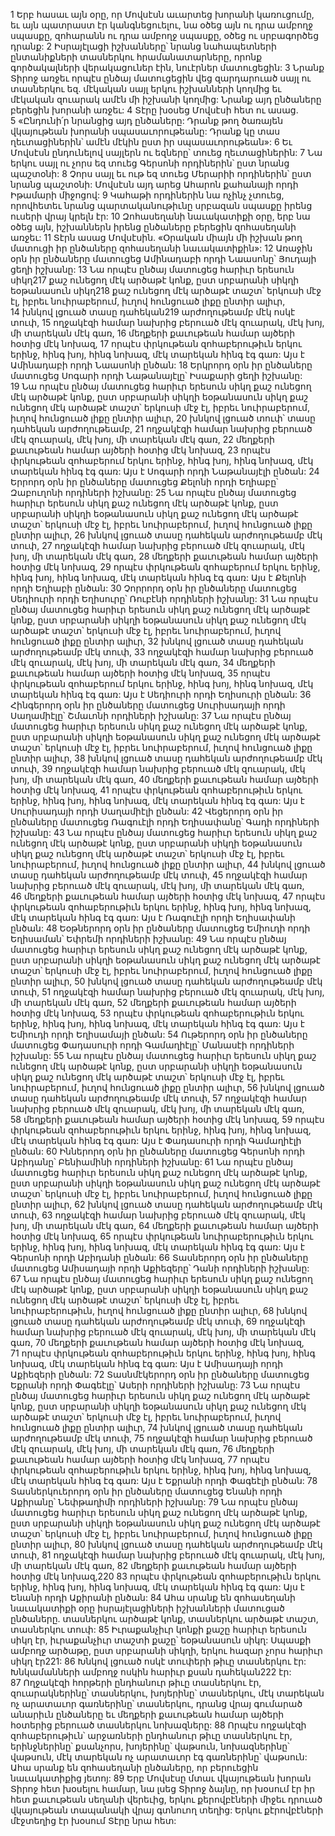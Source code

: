 1 Երբ հասաւ այն օրը, որ Մովսէսն աւարտեց խորանի կառուցումը, եւ այն պատրաստ էր կանգնեցուելու, նա օծեց այն ու դրա ամբողջ սպասքը, զոհարանն ու դրա ամբողջ սպասքը, օծեց ու սրբագործեց դրանք: 2 Իսրայէլացի իշխանները՝ նրանց նահապետների ընտանիքների տասներկու հրամանատարները, որոնք գործակալների վերակացուներ էին, նուէրներ մատուցեցին: 3 Նրանք Տիրոջ առջեւ որպէս ընծայ մատուցեցին վեց զարդարուած սայլ ու տասներկու եզ. մէկական սայլ երկու իշխանների կողմից եւ մէկական զուարակ ամէն մի իշխանի կողմից: Նրանք այդ ընծաները բերեցին խորանի առջեւ: 4 Տէրը խօսեց Մովսէսի հետ ու ասաց. 5 «Ընդունի՛ր նրանցից այդ ընծաները: Դրանք թող ծառայեն վկայութեան խորանի սպասաւորութեանը: Դրանք կը տաս ղեւտացիներին՝ ամէն մէկին ըստ իր սպասաւորութեան»: 6 Եւ Մովսէսն ընդունելով սայլերն ու եզները՝ տուեց ղեւտացիներին: 7 Նա երկու սայլ ու չորս եզ տուեց Գերսոնի որդիներին՝ ըստ նրանց պաշտօնի: 8 Չորս սայլ եւ ութ եզ տուեց Մերարիի որդիներին՝ ըստ նրանց պաշտօնի: Մովսէսն այդ արեց Ահարոն քահանայի որդի Իթամարի միջոցով: 9 Կահաթի որդիներին նա ոչինչ չտուեց, որովհետեւ նրանց պարտականութիւնը սրբազան սպասքը իրենց ուսերի վրայ կրելն էր:
10 Զոհասեղանի նաւակատիքի օրը, երբ նա օծեց այն, իշխաններն իրենց ընծաները բերեցին զոհասեղանի առջեւ: 11 Տէրն ասաց Մովսէսին. «Օրական միայն մի իշխան թող մատուցի իր ընծաները զոհասեղանի նաւակատիքին»:
12 Առաջին օրն իր ընծաները մատուցեց Ամինադաբի որդի Նաասոնը՝ Յուդայի ցեղի իշխանը: 13 Նա որպէս ընծայ մատուցեց հարիւր երեսուն սիկղ217 քաշ ունեցող մէկ արծաթէ կոնք, ըստ սրբարանի սիկղի եօթանասուն սիկղ218 քաշ ունեցող մէկ արծաթէ տաշտ՝ երկուսի մէջ էլ, իբրեւ նուիրաբերում, իւղով հունցուած լիքը ընտիր ալիւր, 14 խնկով լցուած տասը դահեկան219 արժողութեամբ մէկ ոսկէ տուփ, 15 ողջակէզի համար նախրից բերուած մէկ զուարակ, մէկ խոյ, մի տարեկան մէկ գառ, 16 մեղքերի քաւութեան համար այծերի հօտից մէկ նոխազ, 17 որպէս փրկութեան զոհաբերութիւն երկու երինջ, հինգ խոյ, հինգ նոխազ, մէկ տարեկան հինգ էգ գառ: Այս է Ամինադաբի որդի Նաասոնի ընծան:
18 Երկրորդ օրն իր ընծաները մատուցեց Սոգարի որդի Նաթանայէլը՝ Իսաքարի ցեղի իշխանը: 19 Նա որպէս ընծայ մատուցեց հարիւր երեսուն սիկղ քաշ ունեցող մէկ արծաթէ կոնք, ըստ սրբարանի սիկղի եօթանասուն սիկղ քաշ ունեցող մէկ արծաթէ տաշտ՝ երկուսի մէջ էլ, իբրեւ նուիրաբերում, իւղով հունցուած լիքը ընտիր ալիւր, 20 խնկով լցուած տուփ՝ տասը դահեկան արժողութեամբ, 21 ողջակէզի համար նախրից բերուած մէկ զուարակ, մէկ խոյ, մի տարեկան մէկ գառ, 22 մեղքերի քաւութեան համար այծերի հօտից մէկ նոխազ, 23 որպէս փրկութեան զոհաբերում երկու երինջ, հինգ խոյ, հինգ նոխազ, մէկ տարեկան հինգ էգ գառ: Այս է Սոգարի որդի Նաթանայէլի ընծան:
24 Երրորդ օրն իր ընծաները մատուցեց Քելոնի որդի Եղիաբը՝ Զաբուղոնի որդիների իշխանը: 25 Նա որպէս ընծայ մատուցեց հարիւր երեսուն սիկղ քաշ ունեցող մէկ արծաթէ կոնք, ըստ սրբարանի սիկղի եօթանասուն սիկղ քաշ ունեցող մէկ արծաթէ տաշտ՝ երկուսի մէջ էլ, իբրեւ նուիրաբերում, իւղով հունցուած լիքը ընտիր ալիւր, 26 խնկով լցուած տասը դահեկան արժողութեամբ մէկ տուփ, 27 ողջակէզի համար նախրից բերուած մէկ զուարակ, մէկ խոյ, մի տարեկան մէկ գառ, 28 մեղքերի քաւութեան համար այծերի հօտից մէկ նոխազ, 29 որպէս փրկութեան զոհաբերում երկու երինջ, հինգ խոյ, հինգ նոխազ, մէկ տարեկան հինգ էգ գառ: Այս է Քելոնի որդի Եղիաբի ընծան:
30 Չորրորդ օրն իր ընծաները մատուցեց Սեդիուրի որդի Եղիսուրը՝ Ռուբէնի որդիների իշխանը: 31 Նա որպէս ընծայ մատուցեց հարիւր երեսուն սիկղ քաշ ունեցող մէկ արծաթէ կոնք, ըստ սրբարանի սիկղի եօթանասուն սիկղ քաշ ունեցող մէկ արծաթէ տաշտ՝ երկուսի մէջ էլ, իբրեւ նուիրաբերում, իւղով հունցուած լիքը ընտիր ալիւր, 32 խնկով լցուած տասը դահեկան արժողութեամբ մէկ տուփ, 33 ողջակէզի համար նախրից բերուած մէկ զուարակ, մէկ խոյ, մի տարեկան մէկ գառ, 34 մեղքերի քաւութեան համար այծերի հօտից մէկ նոխազ, 35 որպէս փրկութեան զոհաբերում երկու երինջ, հինգ խոյ, հինգ նոխազ, մէկ տարեկան հինգ էգ գառ: Այս է Սեդիուրի որդի Եղիսուրի ընծան:
36 Հինգերորդ օրն իր ընծաները մատուցեց Սուրիսադայի որդի Սաղամիէլը՝ Շմաւոնի որդիների իշխանը: 37 Նա որպէս ընծայ մատուցեց հարիւր երեսուն սիկղ քաշ ունեցող մէկ արծաթէ կոնք, ըստ սրբարանի սիկղի եօթանասուն սիկղ քաշ ունեցող մէկ արծաթէ տաշտ՝ երկուսի մէջ էլ, իբրեւ նուիրաբերում, իւղով հունցուած լիքը ընտիր ալիւր, 38 խնկով լցուած տասը դահեկան արժողութեամբ մէկ տուփ, 39 ողջակէզի համար նախրից բերուած մէկ զուարակ, մէկ խոյ, մի տարեկան մէկ գառ, 40 մեղքերի քաւութեան համար այծերի հօտից մէկ նոխազ, 41 որպէս փրկութեան զոհաբերութիւն երկու երինջ, հինգ խոյ, հինգ նոխազ, մէկ տարեկան հինգ էգ գառ: Այս է Սուրիսադայի որդի Սաղամիէլի ընծան:
42 Վեցերորդ օրն իր ընծաները մատուցեց Ռագուէլի որդի Եղիսափանը՝ Գադի որդիների իշխանը: 43 Նա որպէս ընծայ մատուցեց հարիւր երեսուն սիկղ քաշ ունեցող մէկ արծաթէ կոնք, ըստ սրբարանի սիկղի եօթանասուն սիկղ քաշ ունեցող մէկ արծաթէ տաշտ՝ երկուսի մէջ էլ, իբրեւ նուիրաբերում, իւղով հունցուած լիքը ընտիր ալիւր, 44 խնկով լցուած տասը դահեկան արժողութեամբ մէկ տուփ, 45 ողջակէզի համար նախրից բերուած մէկ զուարակ, մէկ խոյ, մի տարեկան մէկ գառ, 46 մեղքերի քաւութեան համար այծերի հօտից մէկ նոխազ, 47 որպէս փրկութեան զոհաբերութիւն երկու երինջ, հինգ խոյ, հինգ նոխազ, մէկ տարեկան հինգ էգ գառ: Այս է Ռագուէլի որդի Եղիսափանի ընծան:
48 Եօթներորդ օրն իր ընծաները մատուցեց Եմիուդի որդի Եղիսաման՝ Եփրեմի որդիների իշխանը: 49 Նա որպէս ընծայ մատուցեց հարիւր երեսուն սիկղ քաշ ունեցող մէկ արծաթէ կոնք, ըստ սրբարանի սիկղի եօթանասուն սիկղ քաշ ունեցող մէկ արծաթէ տաշտ՝ երկուսի մէջ էլ, իբրեւ նուիրաբերում, իւղով հունցուած լիքը ընտիր ալիւր, 50 խնկով լցուած տասը դահեկան արժողութեամբ մէկ տուփ, 51 ողջակէզի համար նախրից բերուած մէկ զուարակ, մէկ խոյ, մի տարեկան մէկ գառ, 52 մեղքերի քաւութեան համար այծերի հօտից մէկ նոխազ, 53 որպէս փրկութեան զոհաբերութիւն երկու երինջ, հինգ խոյ, հինգ նոխազ, մէկ տարեկան հինգ էգ գառ: Այս է Եմիուդի որդի Եղիսամայի ընծան:
54 Ութերորդ օրն իր ընծաները մատուցեց Փադասուրի որդի Գամաղիէլը՝ Մանասէի որդիների իշխանը: 55 Նա որպէս ընծայ մատուցեց հարիւր երեսուն սիկղ քաշ ունեցող մէկ արծաթէ կոնք, ըստ սրբարանի սիկղի եօթանասուն սիկղ քաշ ունեցող մէկ արծաթէ տաշտ՝ երկուսի մէջ էլ, իբրեւ նուիրաբերում, իւղով հունցուած լիքը ընտիր ալիւր, 56 խնկով լցուած տասը դահեկան արժողութեամբ մէկ տուփ, 57 ողջակէզի համար նախրից բերուած մէկ զուարակ, մէկ խոյ, մի տարեկան մէկ գառ, 58 մեղքերի քաւութեան համար այծերի հօտից մէկ նոխազ, 59 որպէս փրկութեան զոհաբերութիւն երկու երինջ, հինգ խոյ, հինգ նոխազ, մէկ տարեկան հինգ էգ գառ: Այս է Փադասուրի որդի Գամաղիէլի ընծան:
60 Իններորդ օրն իր ընծաները մատուցեց Գերսոնի որդի Աբիդանը՝ Բենիամինի որդիների իշխանը: 61 Նա որպէս ընծայ մատուցեց հարիւր երեսուն սիկղ քաշ ունեցող մէկ արծաթէ կոնք, ըստ սրբարանի սիկղի եօթանասուն սիկղ քաշ ունեցող մէկ արծաթէ տաշտ՝ երկուսի մէջ էլ, իբրեւ նուիրաբերում, իւղով հունցուած լիքը ընտիր ալիւր, 62 խնկով լցուած տասը դահեկան արժողութեամբ մէկ տուփ, 63 ողջակէզի համար նախրից բերուած մէկ զուարակ, մէկ խոյ, մի տարեկան մէկ գառ, 64 մեղքերի քաւութեան համար այծերի հօտից մէկ նոխազ, 65 որպէս փրկութեան նուիրաբերութիւն երկու երինջ, հինգ խոյ, հինգ նոխազ, մէկ տարեկան հինգ էգ գառ: Այս է Գերսոնի որդի Աբիդանի ընծան:
66 Տասներորդ օրն իր ընծաները մատուցեց Ամիսադայի որդի Աքիեզերը՝ Դանի որդիների իշխանը: 67 Նա որպէս ընծայ մատուցեց հարիւր երեսուն սիկղ քաշ ունեցող մէկ արծաթէ կոնք, ըստ սրբարանի սիկղի եօթանասուն սիկղ քաշ ունեցող մէկ արծաթէ տաշտ՝ երկուսի մէջ էլ, իբրեւ նուիրաբերութիւն, իւղով հունցուած լիքը ընտիր ալիւր, 68 խնկով լցուած տասը դահեկան արժողութեամբ մէկ տուփ, 69 ողջակէզի համար նախրից բերուած մէկ զուարակ, մէկ խոյ, մի տարեկան մէկ գառ, 70 մեղքերի քաւութեան համար այծերի հօտից մէկ նոխազ, 71 որպէս փրկութեան զոհաբերութիւն երկու երինջ, հինգ խոյ, հինգ նոխազ, մէկ տարեկան հինգ էգ գառ: Այս է Ամիսադայի որդի Աքիեզերի ընծան:
72 Տասնմէկերորդ օրն իր ընծաները մատուցեց Եքրանի որդի Փագեէլը՝ Ասերի որդիների իշխանը: 73 Նա որպէս ընծայ մատուցեց հարիւր երեսուն սիկղ քաշ ունեցող մէկ արծաթէ կոնք, ըստ սրբարանի սիկղի եօթանասուն սիկղ քաշ ունեցող մէկ արծաթէ տաշտ՝ երկուսի մէջ էլ, իբրեւ նուիրաբերում, իւղով հունցուած լիքը ընտիր ալիւր, 74 խնկով լցուած տասը դահեկան արժողութեամբ մէկ տուփ, 75 ողջակէզի համար նախրից բերուած մէկ զուարակ, մէկ խոյ, մի տարեկան մէկ գառ, 76 մեղքերի քաւութեան համար այծերի հօտից մէկ նոխազ, 77 որպէս փրկութեան զոհաբերութիւն երկու երինջ, հինգ խոյ, հինգ նոխազ, մէկ տարեկան հինգ էգ գառ: Այս է Եքրանի որդի Փագեէլի ընծան:
78 Տասներկուերորդ օրն իր ընծաները մատուցեց Ենանի որդի Աքիրանը՝ Նեփթաղիմի որդիների իշխանը: 79 Նա որպէս ընծայ մատուցեց հարիւր երեսուն սիկղ քաշ ունեցող մէկ արծաթէ կոնք, ըստ սրբարանի սիկղի եօթանասուն սիկղ քաշ ունեցող մէկ արծաթէ տաշտ՝ երկուսի մէջ էլ, իբրեւ նուիրաբերում, իւղով հունցուած լիքը ընտիր ալիւր, 80 խնկով լցուած տասը դահեկան արժողութեամբ մէկ տուփ, 81 ողջակէզի համար նախրից բերուած մէկ զուարակ, մէկ խոյ, մի տարեկան մէկ գառ, 82 մեղքերի քաւութեան համար այծերի հօտից մէկ նոխազ,220 83 որպէս փրկութեան զոհաբերութիւն երկու երինջ, հինգ խոյ, հինգ նոխազ, մէկ տարեկան հինգ էգ գառ: Այս է Ենանի որդի Աքիրանի ընծան:
84 Ահա սրանք են զոհասեղանի նաւակատիքի օրը իսրայէլացիների իշխանների մատուցած ընծաները. տասներկու արծաթէ կոնք, տասներկու արծաթէ տաշտ, տասներկու տուփ: 85 Իւրաքանչիւր կոնքի քաշը հարիւր երեսուն սիկղ էր, իւրաքանչիւր տաշտի քաշը՝ եօթանասուն սիկղ: Սպասքի ամբողջ արծաթը, ըստ սրբարանի սիկղի, երկու հազար չորս հարիւր սիկղ էր221: 86 Խնկով լցուած ոսկէ տուփերի թիւը տասներկու էր: Խնկամանների ամբողջ ոսկին հարիւր քսան դահեկան222 էր: 87 Ողջակէզի հորթերի ընդհանուր թիւը տասներկու էր, զուարակներինը՝ տասներկու, խոյերինը՝ տասներկու, մէկ տարեկան ոչ արատաւոր գառներինը՝ տասներկու, դրանց վրայ գումարած անարիւն ընծաները եւ մեղքերի քաւութեան համար այծերի հօտերից բերուած տասներկու նոխազները: 88 Որպէս ողջակէզի զոհաբերութիւն՝ արջառների ընդհանուր թիւը տասներկու էր, երինջներինը՝ քսանչորս, խոյերինը՝ վաթսուն, նոխազներինը՝ վաթսուն, մէկ տարեկան ոչ արատաւոր էգ գառներինը՝ վաթսուն: Ահա սրանք են զոհասեղանի ընծաները, որ բերուեցին նաւակատիքից յետոյ:
89 Երբ Մովսէսը մտաւ վկայութեան խորան Տիրոջ հետ խօսելու համար, նա լսեց Տիրոջ ձայնը, որ խօսում էր իր հետ քաւութեան սեղանի վերեւից, երկու քերովբէների միջեւ դրուած վկայութեան տապանակի վրայ գտնուող տեղից: Երկու քէրովբէների մէջտեղից էր խօսում Տէրը նրա հետ:
